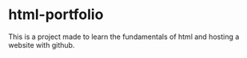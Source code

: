 # html-portfolio
This is a project made to learn the fundamentals of html and hosting a website with github.
